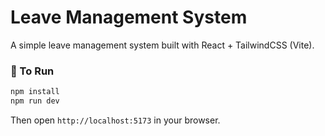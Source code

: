 # Leave Management System

A simple leave management system built with React + TailwindCSS (Vite).

### 🚀 To Run
```bash
npm install
npm run dev
```
Then open `http://localhost:5173` in your browser.
